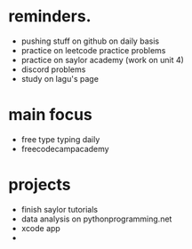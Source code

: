# reminders.
- pushing stuff on github on daily basis
- practice on leetcode practice problems 
- practice on saylor academy (work on unit 4)
- discord problems
- study on lagu's page 

# main focus
- free type typing daily 
- freecodecampacademy

# projects
- finish saylor tutorials 
- data analysis on pythonprogramming.net
- xcode app 
-